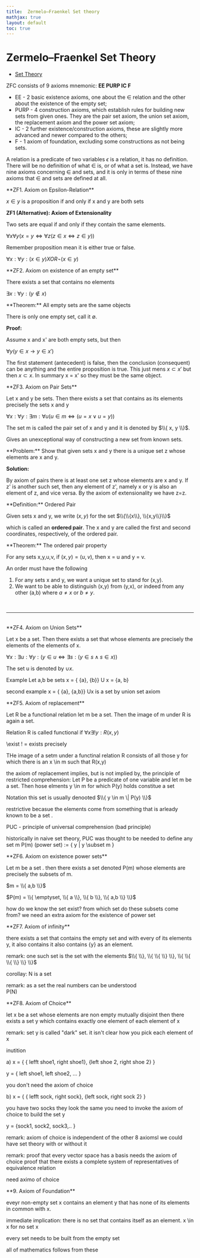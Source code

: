```yaml
---
title:  Zermelo–Fraenkel Set theory
mathjax: true
layout: default
toc: true
---
```



#  Zermelo–Fraenkel Set Theory

* [Set Theory](Introduction.html)

ZFC consists of 9 axioms mnemonic: **EE PURP IC F**

* EE - 2 basic existence axioms, one about the ∈ relation and the other about the existence
of the empty set;
* PURP - 4 construction axioms, which establish rules for building new sets from given ones.
They are the pair set axiom, the union set axiom, the replacement axiom and the
power set axiom;
* IC - 2 further existence/construction axioms, these are slightly more advanced and newer
compared to the others;
* F - 1 axiom of foundation, excluding some constructions as not being sets.

A relation is a predicate of two variables $\epsilon$ is a relation, it has no definition. There will be no definition of what ∈ is, or of what a set is. Instead, we have nine axioms concerning ∈ and sets, and it is only in terms of these nine axioms that ∈ and sets are defined at all.


<div class="definition" markdown="block">
**ZF1. Axiom on Epsilon-Relation**

$x \in y$  is a proposition if and only if x and y are both sets


**ZF1 (Alternative): Axiom of Extensionality**

Two sets are equal if and only if they contain the same elements.

$\forall x \forall y ( x = y \iff \forall z (z \in x \iff z \in y))$

</div>

Remember proposition mean it is either true or false. 

$\forall x : \forall y : (x \in y)  XOR \neg (x \in y)$

<div class="definition" markdown="block">
**ZF2. Axiom on existence of an empty set**

There exists a set that contains no elements

$\exists x : \forall y : (y \not \in x)$
</div>


<div class="definition" markdown="block">
**Theorem:**  All empty sets are the same objects

There is only one empty set, call it $\emptyset$.

**Proof:**  

Assume x and x' are both empty sets, but then 

$\forall y (y \in x  \to y \in x')$

The first statement (antecedent) is false, then the conclusion (consequent) can be anything and the entire proposition is true.
This just mens $x \subset x'$ but then $x \subset x$. In summary x = x' so they must be the same object.
</div>



<div class="definition" markdown="block">
**ZF3. Axiom on Pair Sets**

Let x and y be sets. Then there exists a set that contains
as its elements precisely the sets x and y

$\forall x :  \forall y : \exists m : \forall u ( u \in m \iff (u = x \lor u = y) )$

</div>

The set m is called the pair set of x and y and it is denoted by $\\{ x, y \\}$.

Gives an unexceptional way of constructing a new set from known sets.


<div class="definition" markdown="block">
**Problem:** Show that given sets x and y there is a unique set z whose elements are x and y.

**Solution:**

By axiom of pairs there is at least one set z whose elements are x and y. If z' is another
such set, then any element of z', namely x or y is also an element of z, and vice versa.
By the axiom of extensionality we have z=z.

</div>


<div class="definition" markdown="block">
**Definition:**  Ordered Pair

Given sets x and y, we write $(x,y)$ for the set $\\{\\{x\\}, \\{x,y\\}\\}$

which is called an **ordered pair**. The x and y are called the first and
second coordinates, respectively, of the ordered pair.

</div>


<div class="definition" markdown="block">
**Theorem:**  The ordered pair property

For any sets x,y,u,v, if $(x,y) = (u, v)$, then x = u and y = v.

</div>

An order must have the following
1. For any sets x and y, we want a unique set to stand for (x,y).
2. We want to be able to distinguish (x,y) from (y,x), or indeed from any other (a,b) where
$a \neq x$ or $b \neq y$.


<br>

----

<br>



<div class="definition" markdown="block">
**ZF4. Axiom on Union Sets**

Let x be a set. Then there exists a set that whose elements are precisely the elements of the elements of x.

$∀ x : ∃ u : ∀ y : (y ∈ u ⇔ ∃ s : (y ∈ s ∧ s ∈ x))$
</div>

The set u is denoted by $\cup x$.


Example Let a,b be sets  x  = { {a}, {b}} 
U x = {a, b}

second example
x = { {a}, {a,b}} 
Ux is a set by union set axiom

<div class="definition" markdown="block">
**ZF5. Axiom of replacement**

Let R be a functional relation let m be a set. Then
the image of m under R is again a set.
</div>

Relation R is called functional if $\forall x \exists ! y: R(x,y)$

\exist !  = exists precisely

THe image of a setm under a functinal relation R consists of all
those y for which there is an x \in m such that R(x,y)

the axiom of replacement implies, but is not implied by, the principle of 
restricted comprehension:  Let P be a predicate of one variable and let m
be a set. Then hose elments y \in m for which P(y) holds constitue a set

Notation this set is usually denooted $\\{ y \in m \| P(y) \\}$

restrictive becasue the elements come from something that is arleady known to be a set .


PUC - principle of universal comprehension (bad principle)

historically in naive set theory, PUC was thought to be needed to define
any set m P(m) (power set)  :=  { y | y \subset m }




<div class="definition" markdown="block">
**ZF6. Axiom on existence power sets**

Let m be a set . then there exists a set  denoted
P(m) whose elements are precisely the subsets of m.

</div>

$m = \\{ a,b \\}$

$P(m) = \\{ \emptyset, \\{ a \\}, \\{ b \\}, \\{ a,b \\} \\}$

how do we know the set exist? 
from which set do these subsets come from?
we need an extra axiom for the existence of power set






<div class="definition" markdown="block">
**ZF7. Axiom of infinity**

there exists a set that contains the empty set
and with every  of its elements y,
it also contains it also contains 
{y} as an element.
</div>

remark: one such set is the set with the elements
$\\{ \\}, \\{ \\{ \\} \\}, \\{ \\{ \\{ \\} \\} \\}$ 

corollay: N is a set

remark: as a set the real numbers can be understood  
P(N)







<div class="definition" markdown="block">
**ZF8. Axiom of Choice**

let x be a set whose elements are 
non empty
mutually disjoint
then there exists a set y
which contains exactly one element
of each element of x
</div>

remark: set y is called "dark" set.
it isn't clear how you pick each element of x

inutition 


a)
x = { { lefft shoe1, right shoe1}, 
         {left shoe 2, right shoe 2}
         }
         
y = { left shoe1, left shoe2, ... }

you don't need the axiom of choice

b)
x = { { lefft sock, right sock}, 
         {left sock, right sock 2}
         }





you have two socks they look the same you need to invoke 
the axiom of choice to build the set y

y = {sock1, sock2, sock3,.. }

remark: axiom of choice is independent
of the other 8 axiomsl we could have set theory
with or without it

remark:
proof that every vector space has a basis needs the axiom of choice
proof that there exists a complete system of representatives of equivalence
relation

need aximo of choice



<div class="definition" markdown="block">
**9. Axiom of Foundation**

eveyr non-empty set x contains an element y that
has none of its elements in common with x.

</div>


immediate implication: there is no set
that contains itself as an element.
x \in x for no set x

every set needs to be built from the empty set

all of mathematics follows from these


